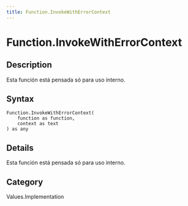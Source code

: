 ```yaml
---
title: Function.InvokeWithErrorContext
---
```


# Function.InvokeWithErrorContext


## Description

Esta función está pensada só para uso interno.


## Syntax

```powerquery
Function.InvokeWithErrorContext(
    function as function,
    context as text
) as any
```


## Details

Esta función está pensada só para uso interno.



## Category
Values.Implementation
